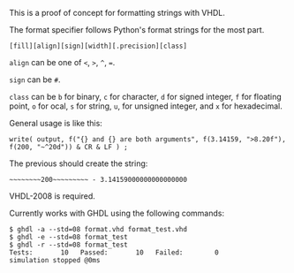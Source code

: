 This is a proof of concept for formatting strings with VHDL.

The format specifier follows Python's format strings for the most part.

    [fill][align][sign][width][.precision][class]

`align` can be one of `<`, `>`, `^`, `=`.

`sign` can be `#`.

`class` can be `b` for binary, `c` for character, `d` for signed integer, `f`
for floating point, `o` for ocal, `s` for string, `u`, for unsigned integer,
and `x` for hexadecimal.

General usage is like this:

```
write( output, f("{} and {} are both arguments", f(3.14159, ">8.20f"), f(200, "~^20d")) & CR & LF ) ;
```

The previous should create the string:

```
~~~~~~~~200~~~~~~~~~ - 3.14159000000000000000
```

VHDL-2008 is required.

Currently works with GHDL using the following commands:

```
$ ghdl -a --std=08 format.vhd format_test.vhd
$ ghdl -e --std=08 format_test
$ ghdl -r --std=08 format_test
Tests:       10   Passed:       10   Failed:        0
simulation stopped @0ms
```
